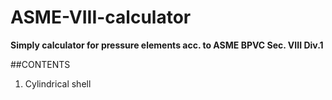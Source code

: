 # ASME-VIII-calculator

**Simply calculator for pressure elements acc. to ASME BPVC Sec. VIII Div.1**

##CONTENTS

1. Cylindrical shell